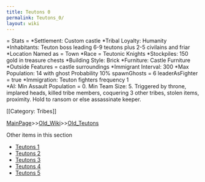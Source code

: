 ```yaml
---
title: Teutons 0
permalink: Teutons_0/
layout: wiki
---
```

= Stats =
*Settlement: Custom castle
*Tribal Loyalty: Humanity
*Inhabitants: Teuton boss leading 6-9 teutons plus 2-5 civilains and friar
*Location Named as = Town
*Race = Teutonic Knights
*Stockpiles: 150 gold in treasure chests
*Building Style: Brick
*Furniture: Castle Furniture
*Outside Features = castle surroundings 
*Immigrant Interval: 300
*Max Population: 14 with ghost Probability 10% spawnGhosts = 6 leaderAsFighter = true 
*Immigration:  Teuton fighters  frequency 1  
*AI: Min Assault Population = 0. Min Team Size: 5. Triggered by throne, implared heads, killed tribe members, coquering 3 other tribes, stolen items, proximity. Hold to ransom or else assassinate keeper.

[[Category: Tribes]]

[MainPage](/keeperrl_wiki/ "wikilink")>>[Old_Wiki](/keeperrl_wiki/Old_Wiki "wikilink")>>[Old_Teutons](/keeperrl_wiki/Old_Teutons "wikilink")

Other items in this section
-    [Teutons 1](/keeperrl_wiki/Teutons_1 "wikilink")
-    [Teutons 2](/keeperrl_wiki/Teutons_2 "wikilink")
-    [Teutons 3](/keeperrl_wiki/Teutons_3 "wikilink")
-    [Teutons 4](/keeperrl_wiki/Teutons_4 "wikilink")
-    [Teutons 5](/keeperrl_wiki/Teutons_5 "wikilink")
